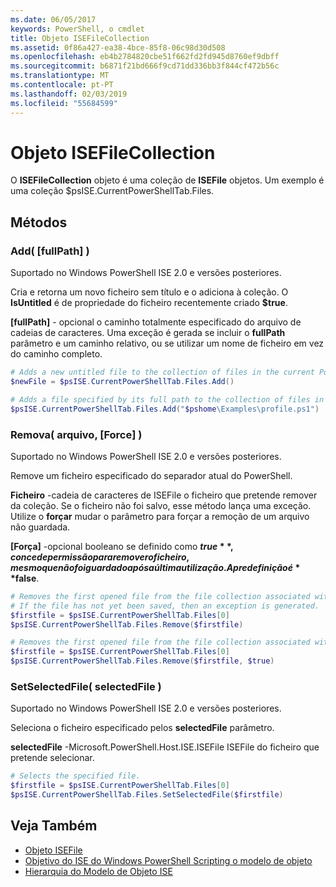```yaml
---
ms.date: 06/05/2017
keywords: PowerShell, o cmdlet
title: Objeto ISEFileCollection
ms.assetid: 0f86a427-ea38-4bce-85f8-06c98d30d508
ms.openlocfilehash: eb4b2784820cbe51f662fd2fd945d8760ef9dbff
ms.sourcegitcommit: b6871f21bd666f9cd71dd336bb3f844cf472b56c
ms.translationtype: MT
ms.contentlocale: pt-PT
ms.lasthandoff: 02/03/2019
ms.locfileid: "55684599"
---
```

# <a name="the-isefilecollection-object"></a>Objeto ISEFileCollection

O **ISEFileCollection** objeto é uma coleção de **ISEFile** objetos. Um exemplo é uma coleção $psISE.CurrentPowerShellTab.Files.

## <a name="methods"></a>Métodos

### <a name="add-fullpath-"></a>Add\( \[fullPath\] \)

Suportado no Windows PowerShell ISE 2.0 e versões posteriores.

Cria e retorna um novo ficheiro sem título e o adiciona à coleção. O **IsUntitled** é de propriedade do ficheiro recentemente criado **$true**.

**\[fullPath\]**  - opcional o caminho totalmente especificado do arquivo de cadeias de caracteres. Uma exceção é gerada se incluir o **fullPath** parâmetro e um caminho relativo, ou se utilizar um nome de ficheiro em vez do caminho completo.

```powershell
# Adds a new untitled file to the collection of files in the current PowerShell tab.
$newFile = $psISE.CurrentPowerShellTab.Files.Add()

# Adds a file specified by its full path to the collection of files in the current PowerShell tab.
$psISE.CurrentPowerShellTab.Files.Add("$pshome\Examples\profile.ps1")
```

### <a name="remove-file-force-"></a>Remova\( arquivo, \[Force\] \)

Suportado no Windows PowerShell ISE 2.0 e versões posteriores.

Remove um ficheiro especificado do separador atual do PowerShell.

**Ficheiro** -cadeia de caracteres de ISEFile o ficheiro que pretende remover da coleção. Se o ficheiro não foi salvo, esse método lança uma exceção. Utilize o **forçar** mudar o parâmetro para forçar a remoção de um arquivo não guardada.

**\[Força\]**  -opcional booleano se definido como **$true**, concede permissão para remover o ficheiro, mesmo que não foi guardado após a última utilização. A predefinição é **$false**.

```powershell
# Removes the first opened file from the file collection associated with the current PowerShell tab.
# If the file has not yet been saved, then an exception is generated.
$firstfile = $psISE.CurrentPowerShellTab.Files[0]
$psISE.CurrentPowerShellTab.Files.Remove($firstfile)

# Removes the first opened file from the file collection associated with the current PowerShell tab, even if it has not been saved.
$firstfile = $psISE.CurrentPowerShellTab.Files[0]
$psISE.CurrentPowerShellTab.Files.Remove($firstfile, $true)
```

### <a name="setselectedfile-selectedfile-"></a>SetSelectedFile\( selectedFile \)

Suportado no Windows PowerShell ISE 2.0 e versões posteriores.

Seleciona o ficheiro especificado pelos **selectedFile** parâmetro.

**selectedFile** -Microsoft.PowerShell.Host.ISE.ISEFile ISEFile do ficheiro que pretende selecionar.

```powershell
# Selects the specified file.
$firstfile = $psISE.CurrentPowerShellTab.Files[0]
$psISE.CurrentPowerShellTab.Files.SetSelectedFile($firstfile)
```

## <a name="see-also"></a>Veja Também

- [Objeto ISEFile](The-ISEFile-Object.md)
- [Objetivo do ISE do Windows PowerShell Scripting o modelo de objeto](Purpose-of-the-Windows-PowerShell-ISE-Scripting-Object-Model.md)
- [Hierarquia do Modelo de Objeto ISE](The-ISE-Object-Model-Hierarchy.md)